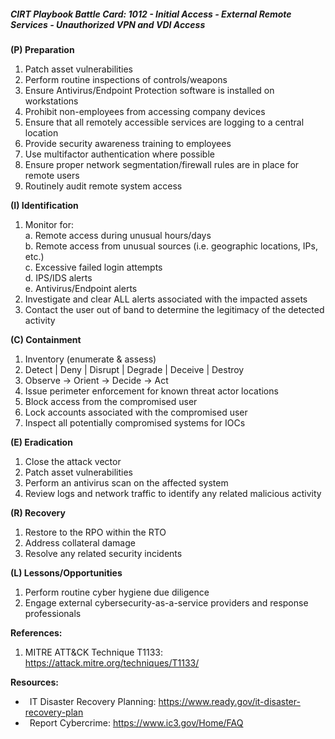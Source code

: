 ##### CIRT Playbook Battle Card: **1012 - Initial Access - External Remote Services - Unauthorized VPN and VDI Access**

**(P) Preparation**

1.  Patch asset vulnerabilities
2.  Perform routine inspections of controls/weapons
3.  Ensure Antivirus/Endpoint Protection software is installed on workstations
4.  Prohibit non-employees from accessing company devices
5.  Ensure that all remotely accessible services are logging to a central location
6.  Provide security awareness training to employees
7.  Use multifactor authentication where possible
8.  Ensure proper network segmentation/firewall rules are in place for remote users
9.  Routinely audit remote system access

**(I) Identification**

1.  Monitor for:  
    a. Remote access during unusual hours/days  
    b. Remote access from unusual sources (i.e. geographic locations, IPs, etc.)  
    c. Excessive failed login attempts  
    d. IPS/IDS alerts  
    e. Antivirus/Endpoint alerts
2.  Investigate and clear ALL alerts associated with the impacted assets
3.  Contact the user out of band to determine the legitimacy of the detected activity

**(C) Containment**

1.  Inventory (enumerate & assess)
2.  Detect | Deny | Disrupt | Degrade | Deceive | Destroy
3.  Observe -> Orient -> Decide -> Act
4.  Issue perimeter enforcement for known threat actor locations
5.  Block access from the compromised user
6.  Lock accounts associated with the compromised user
7.  Inspect all potentially compromised systems for IOCs

**(E) Eradication**

1.  Close the attack vector
2.  Patch asset vulnerabilities
3.  Perform an antivirus scan on the affected system
4.  Review logs and network traffic to identify any related malicious activity

**(R) Recovery**

1.  Restore to the RPO within the RTO
2.  Address collateral damage
3.  Resolve any related security incidents

**(L) Lessons/Opportunities**

1.  Perform routine cyber hygiene due diligence
2.  Engage external cybersecurity-as-a-service providers and response professionals

**References:**

1.  MITRE ATT&CK Technique T1133: https://attack.mitre.org/techniques/T1133/

**Resources:**


*    IT Disaster Recovery Planning: https://www.ready.gov/it-disaster-recovery-plan
*    Report Cybercrime: https://www.ic3.gov/Home/FAQ


  


